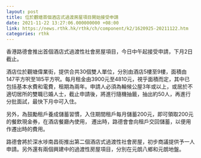 ```yaml
---
layout: post
title: 位於觀塘首個酒店式過渡房屋項目開始接受申請
date: 2021-11-22 13:27:06.000000000 +08:00
link: https://news.rthk.hk/rthk/ch/component/k2/1620925-20211122.htm
categories: rthk
---
```


香港路德會推出首個酒店式過渡性社會房屋項目，今日中午起接受申請，下月2日截止。

酒店位於觀塘偉業街，提供合共30個雙人單位，分別由酒店5樓至9樓，面積由147平方呎至185平方呎。每月租金由3900元至4810元，視乎面積而定，其中已包括基本水費和電費，租期為兩年。申請人必須為輪候公屋3年或以上，或居於不適切居所的雙職已婚人士，截止申請後，將進行隨機抽籤，抽出約50人，再進行分批面試，最快下月中可入住。

另外，為鼓勵租戶養成儲蓄習慣，入住期間租戶每月儲蓄200元，即可領取200元的餐飲現金券，在酒店餐廳內使用， 遷出時，路德會會向租戶交回儲蓄，以便用作遷出時的費用。

路德會將於深水埗南昌街推出第二個酒店式過渡性社會房屋，初步商議提供予一人申請。另外還有兩個興建中的過渡性房屋項目，分別在元朗八鄉和元朗地盤。
